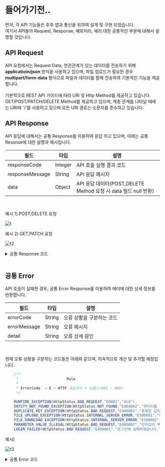# 들어가기전..

먼저, 각 API 기능들은 추후 앱과 통신을 위하여 설계 및 구현 되었습니다.<br>
여기서 API들의 Request, Response, 예외처리, 에러  대한 공통적인 부분에 대해서 설명할 것입니다.<br>

## API Request
API 요청에서는 Request Data, 연관관계가 있는 데이터를 전송하기 위해 **applicatioin/json** 방식을 사용하고 있으며, 파일 업로드가 필요한 경우 **multipart/form-data** 형식으로 파일과 데이터를 함께 전송하여 기본적인 기능을 제공합니다.<br><br>
기본적으로 REST API 가이드에 따라 URI 및 Http Method를 제공하고 있습니다. GET/POST/PATCH/DELETE Method를 제공하고 있으며,
계층 관계를 나타날 때에는 URI에 '/'를 사용하고 있으며 모든 URI 경로는 소문자를 준수하고 있습니다.


## API Response
API 응답에 대해서는 공통 Response를 이용하여 응답 하고 있으며, 아래는 공통 Resonse에 대한 설명과 예시입니다.

|필드|타입|설명|
|------|---|---|
|responseCode|Integer|API 호출 실행 결과 코드|
|responseMessage|String|API 응답 메시지|
|data|Object|API 응답 데이터(POST,DELETE Method 요청 시 data 필드 null 반환)|

<br>

예시 1) POST,DELETE 요청

![t](https://user-images.githubusercontent.com/41244406/164991685-3eff8243-1fb9-44e9-b091-26f9cd4bdc39.PNG)


예시 2) GET,PATCH 요청

![t2](https://user-images.githubusercontent.com/41244406/164991804-1366b52d-c624-4830-9a4f-5964c9d334b3.PNG)


<details>
  <summary>공통 Response 코드</summary>
  
~~~java
package health.real_pt.common.response;

import lombok.Builder;
import lombok.Data;

/**
 * 공통 Response DTO
 * @param <T>
 */
@Data
public class CommonResEntity<T> {

    private int responseCode;             //응답 코드
    private String responseMessage;     //응답 메시지
    private T data;                     //응답 data

    public CommonResEntity(final int statusCode, final String responseMessage) {
        this.statusCode = statusCode;
        this.responseMessage = responseMessage;
        this.data = null;
    }


    public static<T> CommonResEntity<T> createResponse(final int statusCode, final String responseMsg){
        return createResponse(statusCode,responseMsg,null);
    }


    @Builder
    public CommonResEntity(final int statusCode, final String responseMessage, final T data) {
        this.statusCode = statusCode;
        this.responseMessage = responseMessage;
        this.data = data;
    }

    public static<T> CommonResEntity<T> createResponse(final int statusCode, final String responseMsg, final T data){
        return CommonResEntity.<T>builder()
                .statusCode(statusCode)
                .responseMessage(responseMsg)
                .data(data)
                .build();
    }

}
~~~
</details>
<br>
  
  
## 공통 Error
 API 호출이 실패한 경우, 공통 Error Response를 이용하여 에러에 대한 상세 정보를 반환합니다.
  
  
|필드|타입|설명|
|------|---|---|
|errorCode|String|오류 상황을 구분하는 코드|
|errorMessage|String|오류 메시지|
|detail|String|오류 상세 원인|

<br>

현재 오류 상황을 구분하는 코드들은 아래와 같으며, 지속적으로 개선 및 추가할 예정입니다.<br>
~~~ java
    /**
     *                      Rule
     *
     * ErrorCode  = E + HTTP 응답코드 + 시퀀스(001 ~ 999)
     */

    RUNTIME_EXCEPTION(HttpStatus.BAD_REQUEST,"E0001","dsd"),
    ENTITY_NOT_FOUND_EXCEPTION(HttpStatus.NOT_FOUND,"E404002","엔티티를 찾을 수 없습니다."),
    DUPLICATE_KEY_EXCEPTION(HttpStatus.BAD_REQUEST,"E400001","중복된 값이 존재합니다."),
    FILE_UPLOAD_EXCEPTION(HttpStatus.INTERNAL_SERVER_ERROR,"E500001","파일 업로드에 실패하였습니다"),
    FILE_DOWNLOAD_EXCEPTION(HttpStatus.INTERNAL_SERVER_ERROR,"E500002","파일 다운로드에 실패하였습니다"),
    PARAMETER_VALUE_ILLEGAL(HttpStatus.BAD_REQUEST,"E400002","인자값이 부적절합니다."),
    LOGIN_FAILED(HttpStatus.BAD_REQUEST,"E404001","로그인에 실패하였습니다.")
~~~
  
예시)

![t3](https://user-images.githubusercontent.com/41244406/164992274-944b0c7e-8a16-4a17-a2a7-33b0570039a0.PNG)

<details>
  <summary>공통 Error 코드</summary>
  
~~~java
package health.real_pt.exception.exception_handler;

import lombok.Builder;
import lombok.Getter;
import lombok.ToString;


/**
 * 공통 에러 응답을 위한 엔티티(통일성 유지)
 *
 */
@Getter
@ToString
public class ErrorResponse {

    private String errorCode;     //에러 코드
    private String errorMessage;       //에러 메시지
    private String detail;        //상세 오류

    @Builder
    public ErrorResponse(String errorCode, String errorMessage, String detail) {
        this.errorCode = errorCode;
        this.errorMessage = errorMessage;
        this.detail = detail;
    }
}

~~~
</details>
  

